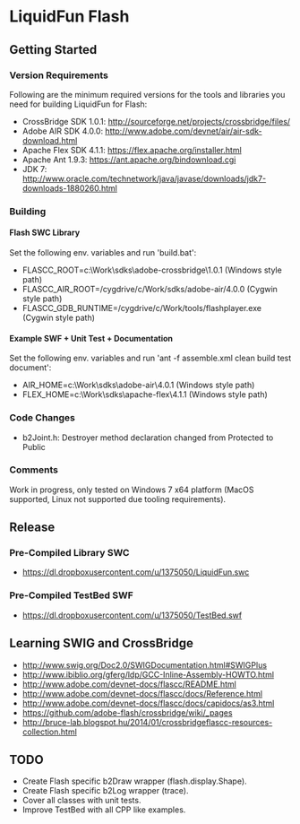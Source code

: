 LiquidFun Flash
===============

## Getting Started

### Version Requirements

Following are the minimum required versions for the tools and libraries you
need for building LiquidFun for Flash:

-   CrossBridge SDK 1.0.1: http://sourceforge.net/projects/crossbridge/files/
-   Adobe AIR SDK 4.0.0: http://www.adobe.com/devnet/air/air-sdk-download.html
-   Apache Flex SDK 4.1.1: https://flex.apache.org/installer.html
-   Apache Ant 1.9.3: https://ant.apache.org/bindownload.cgi
-   JDK 7: http://www.oracle.com/technetwork/java/javase/downloads/jdk7-downloads-1880260.html

### Building

#### Flash SWC Library 

Set the following env. variables and run 'build.bat':

* FLASCC_ROOT=c:\Work\sdks\adobe-crossbridge\1.0.1 (Windows style path)
* FLASCC_AIR_ROOT=/cygdrive/c/Work/sdks/adobe-air/4.0.0 (Cygwin style path)
* FLASCC_GDB_RUNTIME=/cygdrive/c/Work/tools/flashplayer.exe (Cygwin style path)

#### Example SWF + Unit Test + Documentation

Set the following env. variables and run 'ant -f assemble.xml clean build test document':

* AIR_HOME=c:\Work\sdks\adobe-air\4.0.1 (Windows style path)
* FLEX_HOME=c:\Work\sdks\apache-flex\4.1.1 (Windows style path)

### Code Changes

* b2Joint.h: Destroyer method declaration changed from Protected to Public

### Comments

Work in progress, only tested on Windows 7 x64 platform (MacOS supported, Linux not supported due tooling requirements).

## Release

### Pre-Compiled Library SWC

* https://dl.dropboxusercontent.com/u/1375050/LiquidFun.swc

### Pre-Compiled TestBed SWF

* https://dl.dropboxusercontent.com/u/1375050/TestBed.swf

## Learning SWIG and CrossBridge

* http://www.swig.org/Doc2.0/SWIGDocumentation.html#SWIGPlus
* http://www.ibiblio.org/gferg/ldp/GCC-Inline-Assembly-HOWTO.html
* http://www.adobe.com/devnet-docs/flascc/README.html
* http://www.adobe.com/devnet-docs/flascc/docs/Reference.html
* http://www.adobe.com/devnet-docs/flascc/docs/capidocs/as3.html
* https://github.com/adobe-flash/crossbridge/wiki/_pages
* http://bruce-lab.blogspot.hu/2014/01/crossbridgeflascc-resources-collection.html

## TODO

* Create Flash specific b2Draw wrapper (flash.display.Shape).
* Create Flash specific b2Log wrapper (trace).
* Cover all classes with unit tests.
* Improve TestBed with all CPP like examples.